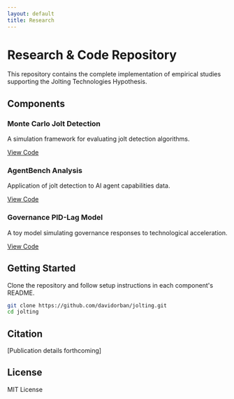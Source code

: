 ```yaml
---
layout: default
title: Research
---
```


# Research & Code Repository

This repository contains the complete implementation of empirical studies supporting the Jolting Technologies Hypothesis.

## Components

### Monte Carlo Jolt Detection
A simulation framework for evaluating jolt detection algorithms.

[View Code](https://github.com/davidorban/jolting/tree/main/simulations/monte_carlo_jolt)

### AgentBench Analysis
Application of jolt detection to AI agent capabilities data.

[View Code](https://github.com/davidorban/jolting/tree/main/analysis/agentbench)

### Governance PID-Lag Model
A toy model simulating governance responses to technological acceleration.

[View Code](https://github.com/davidorban/jolting/tree/main/governance/pid_lag)

## Getting Started

Clone the repository and follow setup instructions in each component's README.

```bash
git clone https://github.com/davidorban/jolting.git
cd jolting
```

## Citation

[Publication details forthcoming]

## License

MIT License
